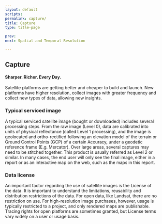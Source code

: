 ```yaml
---
layout: default
scripts:
permalink: capture/
title: Capture
type: title-page

prev: 
next: Spatial and Temporal Resolution

---
```


## Capture

#### Sharper. Richer. Every Day.

Satellite platforms are getting better and cheaper to build and launch. New platforms have higher resolution, collect images with greater frequency and collect new types of data, allowing new insights.

### Typical serviced image

A typical serviced satellite image (bought or downloaded) includes several processing steps. From the raw image (Level 0), data are calibrated into units of physical reflectance (called Level 1 processing), and the image is geolocated and ortho-rectified following an elevation model of the terrain or Ground Control Points (GCP) of a certain Accuracy, under a geodetic reference frame (E.g. Mercator). Over large areas, several captures may need to be stitched together. This product is usually referred as Level 2 or similar. In many cases, the end user will only see the final image, either in a report or as an interactive map on the web, such as the maps in this report.

### Data license

An important factor regarding the use of satellite images is the License of the data. It is important to understand the limitations, reusability and distribution restrictions of the data. For open data, like Landsat, there are no restriction on use. For high-resolution image purchases, however, usage is typically restricted to a project, and only rendered maps are publishable. Tracing rights for open platforms are sometimes granted, but License terms vary widely on a user or usage basis.

<div class="table-container">
  <div id="capabilityTable" class=""></div>
</div>
